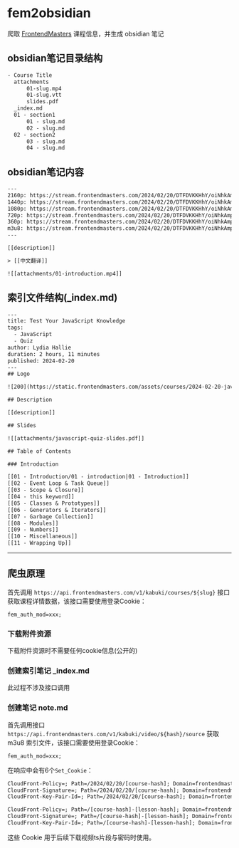 # fem2obsidian

爬取 [FrontendMasters](https://frontendmasters.com) 课程信息，并生成 obsidian 笔记

## obsidian笔记目录结构

```txt
- Course Title
  attachments
      01-slug.mp4
      01-slug.vtt
      slides.pdf
  _index.md
  01 - section1
      01 - slug.md
      02 - slug.md
  02 - section2
      03 - slug.md
      04 - slug.md
```

## obsidian笔记内容

```txt
---
2160p: https://stream.frontendmasters.com/2024/02/20/DTFDVKKHhY/oiNhkAmptL/index_2160p_Q10_20mbps.m3u8
1440p: https://stream.frontendmasters.com/2024/02/20/DTFDVKKHhY/oiNhkAmptL/index_1440p_Q10_9mbps.m3u8
1080p: https://stream.frontendmasters.com/2024/02/20/DTFDVKKHhY/oiNhkAmptL/index_1080_Q10_7mbps.m3u8
720p: https://stream.frontendmasters.com/2024/02/20/DTFDVKKHhY/oiNhkAmptL/index_720_Q8_5mbps.m3u8
360p: https://stream.frontendmasters.com/2024/02/20/DTFDVKKHhY/oiNhkAmptL/index_360_Q8_2mbps.m3u8
m3u8: https://stream.frontendmasters.com/2024/02/20/DTFDVKKHhY/oiNhkAmptL/index_1080_Q10_7mbps.m3u8
---

[[description]]

> [[中文翻译]]

![[attachments/01-introduction.mp4]]

```

## 索引文件结构(_index.md)

```txt
---
title: Test Your JavaScript Knowledge
tags:
  - JavaScript
  - Quiz
author: Lydia Hallie
duration: 2 hours, 11 minutes
published: 2024-02-20
---
## Logo

![200](https://static.frontendmasters.com/assets/courses/2024-02-20-javascript-quiz/thumb.webp)

## Description

[[description]]

## Slides

![[attachments/javascript-quiz-slides.pdf]]

## Table of Contents

### Introduction

[[01 - Introduction/01 - introduction|01 - Introduction]]
[[02 - Event Loop & Task Queue]]
[[03 - Scope & Closure]]
[[04 - this keyword]]
[[05 - Classes & Prototypes]]
[[06 - Generators & Iterators]]
[[07 - Garbage Collection]]
[[08 - Modules]]
[[09 - Numbers]]
[[10 - Miscellaneous]]
[[11 - Wrapping Up]]

```

---

## 爬虫原理

首先调用 `https://api.frontendmasters.com/v1/kabuki/courses/${slug}` 接口获取课程详情数据，该接口需要使用登录Cookie：

```
fem_auth_mod=xxx;
```

### 下载附件资源

下载附件资源时不需要任何cookie信息(公开的)


### 创建索引笔记 _index.md

此过程不涉及接口调用


### 创建笔记 note.md

首先调用接口 `https://api.frontendmasters.com/v1/kabuki/video/${hash}/source` 获取 m3u8 索引文件，该接口需要使用登录Cookie：

```
fem_auth_mod=xxx;
```

在响应中会有6个`Set_Cookie`：
```txt
CloudFront-Policy=; Path=/2024/02/20/[course-hash]; Domain=frontendmasters.com; HttpOnly
CloudFront-Signature=; Path=/2024/02/20/[course-hash]; Domain=frontendmasters.com; HttpOnly
CloudFront-Key-Pair-Id=; Path=/2024/02/20/[course-hash]; Domain=frontendmasters.com; HttpOnly

CloudFront-Policy=; Path=/[course-hash]-[lesson-hash]; Domain=frontendmasters.com; HttpOnly
CloudFront-Signature=; Path=/[course-hash]-[lesson-hash]; Domain=frontendmasters.com; HttpOnly
CloudFront-Key-Pair-Id=; Path=/[course-hash]-[lesson-hash]; Domain=frontendmasters.com; HttpOnly
```
这些 Cookie 用于后续下载视频ts片段与密码时使用。
